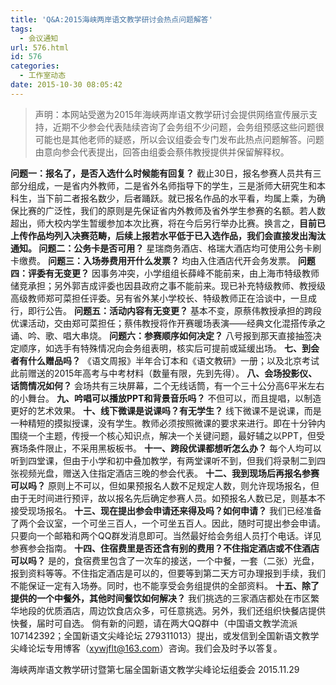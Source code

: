 ```yaml
---
title: 'Q&A:2015海峡两岸语文教学研讨会热点问题解答'
tags:
  - 会议通知
url: 576.html
id: 576
categories:
  - 工作室动态
date: 2015-10-30 08:05:42
---
```


> 声明：本网站受邀为2015年海峡两岸语文教学研讨会提供网络宣传展示支持，近期不少参会代表陆续咨询了会务组不少问题，会务组预感这些问题很可能也是其他老师的疑惑，所以会议组委会专门发布此热点问题解答。问题由意向参会代表提出，回答由组委会蔡伟教授提供并保留解释权。

**问题一：报名了，是否入选什么时候能有回复？** 截止30日，报名参赛人员共有三部分组成，一是省内外教师，二是省外名师指导下的学生，三是浙师大研究生和本科生，当下前二者报名数少，后者踊跃。就已报名作品的水平看，均属上乘，为确保比赛的广泛性，我们的原则是先保证省内外教师及省外学生参赛的名额。若人数超出，师大校内学生暂缓参加本次比赛，将在今后另行举办比赛。换言之，**目前已上传作品均列入决赛范畴，后续上报若水平低于已入选作品，我们会直接发出淘汰通知。 问题二：公务卡是否可用？** 星瑞商务酒店、格瑞大酒店均可使用公务卡刷卡缴费。 **问题三：入场券费用开什么发票？** 均由入住酒店代开会务发票。 **问题四：评委有无变更？** 因事务冲突，小学组组长薛峰不能前来，由上海市特级教师储竞承担；另外郭吉成评委也因县政府之事不能前来。现已补充特级教师、教授级高级教师郑可菜担任评委。另有省外某小学校长、特级教师正在洽谈中，一旦成行，即行公告。 **问题五：活动内容有无变更？** 基本不变，原蔡伟教授承担的跨段优课活动，交由郑可菜担任；蔡伟教授将作开赛暖场表演——经典文化混搭传承之诵、吟、歌、唱大串烧。 **问题六：参赛顺序如何决定？** 八号报到那天直接抽签决定顺序，如选手有特殊情况向会务组表明，核实后可提前或延缓出场。 **七、到会者有什么赠品吗？** 《语文周报》半年合订本和《语文教研》一册；以及北京考试此前赠送的2015年高考与中考材料（数量有限，先到先得）。 **八、会场投影仪、话筒情况如何？** 会场共有三块屏幕，二个无线话筒，有一个三十公分高6平米左右的小舞台。 **九、吟唱可以播放PPT和背景音乐吗？** 不但可以，而且提唱，以制造更好的艺术效果。 **十、线下微课是说课吗？有无学生？** 线下微课不是说课，而是一种精短的摸拟授课，没有学生。教师必须按照微课的要求来进行。即在十分钟内围绕一个主题，传授一个核心知识点，解决一个关键问题，最好辅之以PPT，但受赛场条件限止，不采用黑板板书。 **十一、跨段优课都想听怎么办？** 每个人均可以听到四堂课，但由于小学和初中叠加教学，有两堂课听不到，但我们将录制二到四张视频光盘，赠送入住指定酒店三晚的参会代表。 **十二、我到现场后再报名参赛可以吗？** 原则上不可以，但如果预报名人数不足规定人数，则允许现场报名，但由于无时间进行预评，故以报名先后确定参赛人员。如预报名人数已足，则基本不接受现场报名。 **十三、现在提出参会申请还来得及吗？如何申请？** 我们已经准备了两个会议室，一个可坐三百人，一个可坐五百人。因此，随时可提出参会申请。只要向一个邮箱和两个QQ群发消息即可。当然最好给会务组人员打个电话。详见参赛参会指南。 **十四、住宿费里是否还含有别的费用？不住指定酒店或不住酒店可以吗？** 是的，食宿费里包含了一次车的接送，一个中餐，一套（二张）光盘，报到资料等等。不住指定酒店是可以的，但要等到第二天方可办理报到手续，我们不能保证一定有入场券。同时，也不能享受会务组提供的全部资料。 **十五、除了提供的一个中餐外，其他时间餐饮如何解决？** 我们挑选的三家酒店都处在市区繁华地段的优质酒店，周边饮食店众多，可任意挑选。另外，我们还组织快餐店提供快餐，届时可自选。 倘有新的问题，请在两大QQ群中（中国语文教学流派 107142392；全国新语文尖峰论坛 279311013）提出，或发信到全国新语文教学尖峰论坛专用博客（xywjflt@163.com）咨询。我们会及时予以答复。

海峡两岸语文教学研讨暨第七届全国新语文教学尖峰论坛组委会 2015.11.29